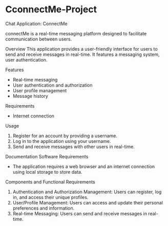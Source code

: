 # CconnectMe-Project

Chat Application: ConnectMe

connectMe is a real-time messaging platform designed to facilitate communication between users.

Overview
This application provides a user-friendly interface for users to send and receive messages in real-time. It features a messaging system, user authentication.

Features
- Real-time messaging
- User authentication and authorization
- User profile management
- Message history

Requirements
- Internet connection

Usage
1. Register for an account by providing a username.
2. Log in to the application using your username.
3. Send and receive messages with other users in real-time.

Documentation
Software Requirements
- The application requires a web browser and an internet connection using local storage to store data.

Components and Functional Requirements
1. Authentication and Authorization Management: Users can register, log in, and access their unique profiles.
2. User/Profile Management: Users can access and update their personal preferences and information.
3. Real-time Messaging: Users can send and receive messages in real-time.
